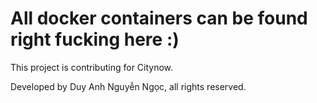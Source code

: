 # All docker containers can be found right fucking here :)
This project is contributing for Citynow.

Developed by Duy Anh Nguyễn Ngọc, all rights reserved.
